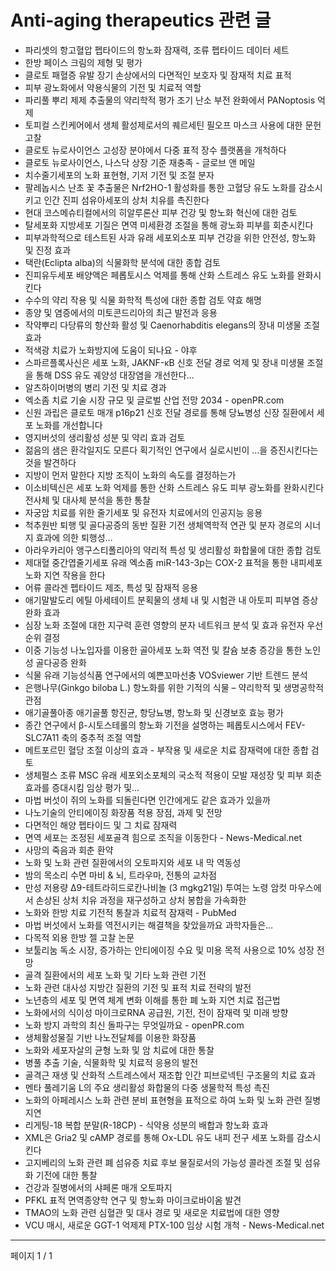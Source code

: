 # Anti-aging therapeutics 관련 글

- 파리셋의 항고혈압 펩타이드의 항노화 잠재력, 조류 펩타이드 데이터 세트
- 한방 페이스 크림의 제형 및 평가
- 클로토 패혈증 유발 장기 손상에서의 다면적인 보호자 및 잠재적 치료 표적
- 피부 광노화에서 약용식물의 기전 및 치료적 역할
- 파리풀 뿌리 제제 추출물의 약리학적 평가 조기 난소 부전 완화에서 PANoptosis 억제
- 토피컬 스킨케어에서 생체 활성제로서의 퀘르세틴 필오프 마스크 사용에 대한 문헌 고찰
- 클로토 뉴로사이언스 고성장 분야에서 다중 표적 장수 플랫폼을 개척하다
- 클로토 뉴로사이언스, 나스닥 상장 기준 재충족 - 글로브 앤 메일
- 치수줄기세포의 노화 표현형, 기저 기전 및 조절 분자
- 팔레놉시스 난초 꽃 추출물은 Nrf2HO-1 활성화를 통한 고혈당 유도 노화를 감소시키고 인간 진피 섬유아세포의 상처 치유를 촉진한다
- 현대 코스메슈티컬에서의 히알루론산 피부 건강 및 항노화 혁신에 대한 검토
- 탈세포화 지방세포 기질은 면역 미세환경 조절을 통해 광노화 피부를 회춘시킨다
- 피부과학적으로 테스트된 사과 유래 세포외소포 피부 건강을 위한 안전성, 항노화 및 진정 효과
- 택란(Eclipta alba)의 식물화학 분석에 대한 종합 검토
- 진피유두세포 배양액은 페롭토시스 억제를 통해 산화 스트레스 유도 노화를 완화시킨다
- 수수의 약리 작용 및 식물 화학적 특성에 대한 종합 검토 약효 해명
- 종양 및 염증에서의 미토콘드리아의 최근 발전과 응용
- 작약뿌리 다당류의 항산화 활성 및 Caenorhabditis elegans의 장내 미생물 조절 효과
- 적색광 치료가 노화방지에 도움이 되나요 - 야후
- 스파르플록사신은 세포 노화, JAKNF-κB 신호 전달 경로 억제 및 장내 미생물 조절을 통해 DSS 유도 궤양성 대장염을 개선한다…
- 알츠하이머병의 병리 기전 및 치료 경과
- 엑소좀 치료 기술 시장 규모 및 글로벌 산업 전망 2034 - openPR.com
- 신원 과립은 클로토 매개 p16p21 신호 전달 경로를 통해 당뇨병성 신장 질환에서 세포 노화를 개선합니다
- 영지버섯의 생리활성 성분 및 약리 효과 검토
- 젊음의 샘은 환각일지도 모른다 획기적인 연구에서 실로시빈이 …을 증진시킨다는 것을 발견하다
- 지방이 먼저 말한다 지방 조직이 노화의 속도를 결정하는가
- 이소비텍신은 세포 노화 억제를 통한 산화 스트레스 유도 피부 광노화를 완화시킨다 전사체 및 대사체 분석을 통한 통찰
- 자궁암 치료를 위한 줄기세포 및 유전자 치료에서의 인공지능 응용
- 척추원반 퇴행 및 골다공증의 동반 질환 기전 생체역학적 연관 및 분자 경로의 시너지 효과에 의한 퇴행성…
- 아라우카리아 앵구스티폴리아의 약리적 특성 및 생리활성 화합물에 대한 종합 검토
- 제대혈 중간엽줄기세포 유래 엑소좀 miR-143-3p는 COX-2 표적을 통한 내피세포 노화 지연 작용을 한다
- 어류 콜라겐 펩타이드 제조, 특성 및 잠재적 응용
- 애기말발도리 에틸 아세테이트 분획물의 생체 내 및 시험관 내 아토피 피부염 증상 완화 효과
- 심장 노화 조절에 대한 지구력 훈련 영향의 분자 네트워크 분석 및 효과 유전자 우선 순위 결정
- 이중 기능성 나노입자를 이용한 골아세포 노화 역전 및 칼슘 보충 증강을 통한 노인성 골다공증 완화
- 식물 유래 기능성식품 연구에서의 예쁜꼬마선충 VOSviewer 기반 트렌드 분석
- 은행나무(Ginkgo biloba L.) 항노화를 위한 기적의 식물 – 약리학적 및 생명공학적 관점
- 애기골풀아종 애기골풀 항진균, 항당뇨병, 항노화 및 신경보호 효능 평가
- 종간 연구에서 β-시토스테롤의 항노화 기전을 설명하는 페롭토시스에서 FEV-SLC7A11 축의 중추적 조절 역할
- 메트포르민 혈당 조절 이상의 효과 - 부작용 및 새로운 치료 잠재력에 대한 종합 검토
- 생체펄스 조류 MSC 유래 세포외소포체의 국소적 적용이 모발 재성장 및 피부 회춘 효과를 증대시킴 임상 평가 및…
- 마법 버섯이 쥐의 노화를 되돌린다면 인간에게도 같은 효과가 있을까
- 나노기술의 안티에이징 화장품 적용 장점, 과제 및 전망
- 다면적인 해양 펩타이드 및 그 치료 잠재력
- 면역 세포는 조정된 세포골격 힘으로 조직을 이동한다 - News-Medical.net
- 사망의 죽음과 회춘 환약
- 노화 및 노화 관련 질환에서의 오토파지와 세포 내 막 역동성
- 밤의 목소리 수면 마비 & 뇌, 트라우마, 전통의 교차점
- 만성 저용량 Δ9-테트라히드로칸나비놀 (3 mgkg21일) 투여는 노령 암컷 마우스에서 손상된 상처 치유 과정을 재구성하고 상처 봉합을 가속화한
- 노화와 한방 치료 기전적 통찰과 치료적 잠재력 - PubMed
- 마법 버섯에서 노화를 역전시키는 해결책을 찾았을까요 과학자들은…
- 다목적 외용 한방 젤 고찰 논문
- 보툴리눔 독소 시장, 증가하는 안티에이징 수요 및 미용 목적 사용으로 10% 성장 전망
- 골격 질환에서의 세포 노화 및 기타 노화 관련 기전
- 노화 관련 대사성 지방간 질환의 기전 및 표적 치료 전략의 발전
- 노년층의 세포 및 면역 체계 변화 이해를 통한 폐 노화 지연 치료 접근법
- 노화에서의 식이성 마이크로RNA 공급원, 기전, 전이 잠재력 및 미래 방향
- 노화 방지 과학의 최신 돌파구는 무엇일까요 - openPR.com
- 생체활성물질 기반 나노전달체를 이용한 화장품
- 노화와 세포자살의 균형 노화 및 암 치료에 대한 통찰
- 병풀 추출 기술, 식물화학 및 치료적 응용의 발전
- 골격근 재생 및 산화적 스트레스에서 재조합 인간 피브로넥틴 구조물의 치료 효과
- 멘타 풀레기움 L의 주요 생리활성 화합물의 다중 생물학적 특성 촉진
- 노화의 아페레시스 노화 관련 분비 표현형을 표적으로 하여 노화 및 노화 관련 질병 지연
- 리게팅-18 복합 분말(R-18CP) - 식약용 성분의 배합과 항노화 효과
- XML은 Gria2 및 cAMP 경로를 통해 Ox-LDL 유도 내피 전구 세포 노화를 감소시킨다
- 고지베리의 노화 관련 폐 섬유증 치료 후보 물질로서의 가능성 콜라겐 조절 및 섬유화 기전에 대한 통찰
- 건강과 질병에서의 샤페론 매개 오토파지
- PFKL 표적 면역종양학 연구 및 항노화 마이크로바이옴 발견
- TMAO의 노화 관련 심혈관 및 대사 경로 및 새로운 치료법에 대한 영향
- VCU 매시, 새로운 GGT-1 억제제 PTX-100 임상 시험 개척 - News-Medical.net

---
페이지 1 / 1
